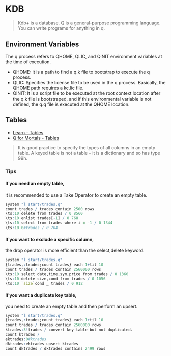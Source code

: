 # KDB

> Kdb+ is a database.
> Q is a general-purpose programming language. You can write programs for anything in q.

## Environment Variables
The q process refers to QHOME, QLIC, and QINIT environment variables at the time of execution. 

- QHOME: It is a path to find a q.k file to bootstrap to execute the q process.
- QLIC: Specifies the license file to be used in the q process. Basically, the QHOME path requires a kc.lic file.
- QINIT: It is a script file to be executed at the root context location after the q.k file is bootstraped, and if this environmental variable is not defined, the q.q file is executed at the QHOME location.

## Tables

- [Learn - Tables](https://code.kx.com/q/learn/startingkdb/tables/)
- [Q for Mortals - Tables](https://code.kx.com/q4m3/8_Tables/)

> It is good practice to specify the types of all columns in an empty table.
> A keyed table is not a table – it is a dictionary and so has type 99h.

### Tips

#### If you need an empty table,
it is recommended to use a Take Operator to create an empty table.

```q
system "l start/trades.q"
count trades / trades contain 2500 rows
\ts:10 delete from trades / 0 8560
\ts:10 enlist trades[-1] / 0 768
\ts:10 select from trades where i = -1 / 0 1344
\ts:10 0#trades / 0 704
```

#### If you want to exclude a specific column,
the drop operator is more efficient than the select,delete keyword.

```q
system "l start/trades.q"
{trades,:trades;count trades} each 1+til 10
count trades / trades contain 2560000 rows
\ts:10 select date,time,sym,price from trades / 0 1360
\ts:10 delete size,cond from trades / 0 1056
\ts:10 `size`cond _ trades / 0 912
```

#### If you want a duplicate key table,
you need to create an empty table and then perform an upsert.

```q
system "l start/trades.q"
{trades,:trades;count trades} each 1+til 10
count trades / trades contain 2560000 rows
ktrades:3!trades / convert key table but not duplicated.
count ktrades / 
ektrades:0#ktrades
dktrades:ektrades upsert ktrades
count dktrades / dktrades contains 2499 rows
```